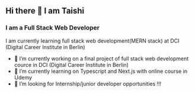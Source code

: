 ## Hi there 👋 I am Taishi 
### I am a Full Stack Web Developer

I am currently learning full stack web development(MERN stack) at DCI (Digital Career Institute in Berlin)


- 🔭 I’m currently working on a final project of full stack web development cource in DCI (Digital Career Institute in Berlin)
- 🌱 I’m currently learning on Typescript and Next.js with online course in Udemy
- 🤔 I’m looking for Internship/junior developer opportunities !!!

